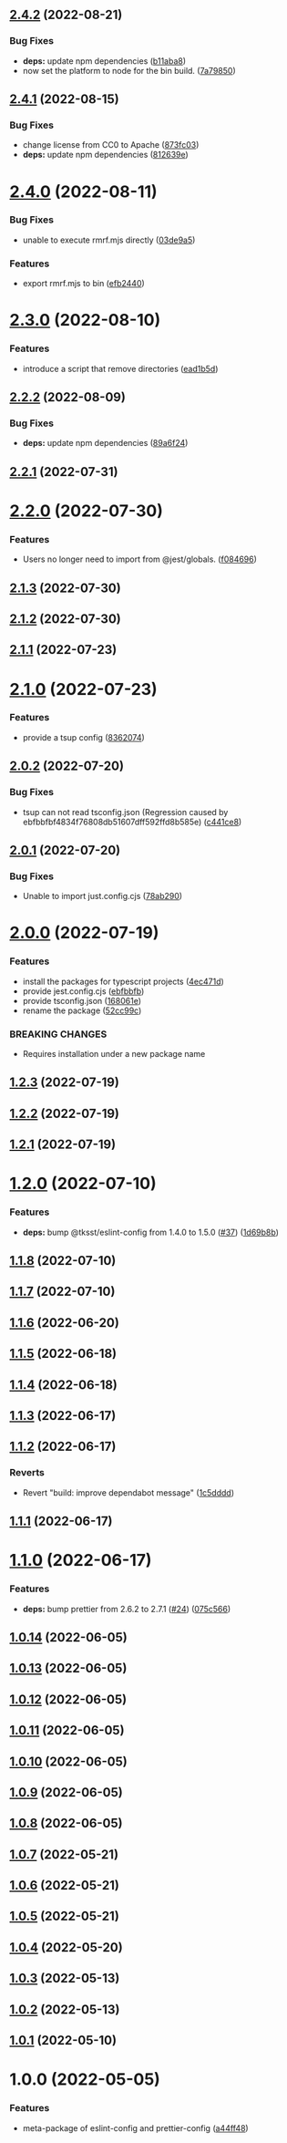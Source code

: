## [2.4.2](https://github.com/tksst/typescript-starter/compare/v2.4.1...v2.4.2) (2022-08-21)


### Bug Fixes

* **deps:** update npm dependencies ([b11aba8](https://github.com/tksst/typescript-starter/commit/b11aba8f0456d147402121ca47fd7c0f81f1adf7))
* now set the platform to node for the bin build. ([7a79850](https://github.com/tksst/typescript-starter/commit/7a7985054ca27a36b3aa3a40f0989b574c8e4079))

## [2.4.1](https://github.com/tksst/typescript-starter/compare/v2.4.0...v2.4.1) (2022-08-15)


### Bug Fixes

* change license from CC0 to Apache ([873fc03](https://github.com/tksst/typescript-starter/commit/873fc03ab132c76533c01c25a71246c205ce5b77))
* **deps:** update npm dependencies ([812639e](https://github.com/tksst/typescript-starter/commit/812639e0e6817f43bff506bdff26800a2838bd55))

# [2.4.0](https://github.com/tksst/typescript-starter/compare/v2.3.0...v2.4.0) (2022-08-11)


### Bug Fixes

* unable to execute rmrf.mjs directly ([03de9a5](https://github.com/tksst/typescript-starter/commit/03de9a5b9260ca9594fe62058f3167a8a7ca9ef9))


### Features

* export rmrf.mjs to bin ([efb2440](https://github.com/tksst/typescript-starter/commit/efb24408149fcb4aa832e9ccc168a54b787cd7df))

# [2.3.0](https://github.com/tksst/typescript-starter/compare/v2.2.2...v2.3.0) (2022-08-10)


### Features

* introduce a script that remove directories ([ead1b5d](https://github.com/tksst/typescript-starter/commit/ead1b5d36c5d0d5fe481ecec14bb442550652f63))

## [2.2.2](https://github.com/tksst/typescript-starter/compare/v2.2.1...v2.2.2) (2022-08-09)


### Bug Fixes

* **deps:** update npm dependencies ([89a6f24](https://github.com/tksst/typescript-starter/commit/89a6f24787a2b50c3df94bb59b7981ddd03e99e8))

## [2.2.1](https://github.com/tksst/typescript-starter/compare/v2.2.0...v2.2.1) (2022-07-31)

# [2.2.0](https://github.com/tksst/typescript-starter/compare/v2.1.3...v2.2.0) (2022-07-30)


### Features

* Users no longer need to import from @jest/globals. ([f084696](https://github.com/tksst/typescript-starter/commit/f084696b6cf6ab7960c885714514875c2e601daf))

## [2.1.3](https://github.com/tksst/typescript-starter/compare/v2.1.2...v2.1.3) (2022-07-30)

## [2.1.2](https://github.com/tksst/typescript-starter/compare/v2.1.1...v2.1.2) (2022-07-30)

## [2.1.1](https://github.com/tksst/typescript-starter/compare/v2.1.0...v2.1.1) (2022-07-23)

# [2.1.0](https://github.com/tksst/typescript-starter/compare/v2.0.2...v2.1.0) (2022-07-23)


### Features

* provide a tsup config ([8362074](https://github.com/tksst/typescript-starter/commit/8362074aaa9540274798f1a7180f6d1887691059))

## [2.0.2](https://github.com/tksst/typescript-starter/compare/v2.0.1...v2.0.2) (2022-07-20)


### Bug Fixes

* tsup can not read tsconfig.json (Regression caused by ebfbbfbf4834f76808db51607dff592ffd8b585e) ([c441ce8](https://github.com/tksst/typescript-starter/commit/c441ce89a60180e80e9968faa0774ac3c56de675))

## [2.0.1](https://github.com/tksst/typescript-starter/compare/v2.0.0...v2.0.1) (2022-07-20)


### Bug Fixes

* Unable to import just.config.cjs ([78ab290](https://github.com/tksst/typescript-starter/commit/78ab290445c116ebf3bde377278cf33a7c5f823b))

# [2.0.0](https://github.com/tksst/typescript-starter/compare/v1.2.3...v2.0.0) (2022-07-19)


### Features

* install the packages for typescript projects ([4ec471d](https://github.com/tksst/typescript-starter/commit/4ec471d1b745780e80687c048c8338265e2767f9))
* provide jest.config.cjs ([ebfbbfb](https://github.com/tksst/typescript-starter/commit/ebfbbfbf4834f76808db51607dff592ffd8b585e))
* provide tsconfig.json ([168061e](https://github.com/tksst/typescript-starter/commit/168061e11ea3a4dc7988806ce3199851453af73b))
* rename the package ([52cc99c](https://github.com/tksst/typescript-starter/commit/52cc99c726b09ee04767ce128701f0552e090671))


### BREAKING CHANGES

* Requires installation under a new package name

## [1.2.3](https://github.com/tksst/eslint-prettier-meta/compare/v1.2.2...v1.2.3) (2022-07-19)

## [1.2.2](https://github.com/tksst/eslint-prettier-meta/compare/v1.2.1...v1.2.2) (2022-07-19)

## [1.2.1](https://github.com/tksst/eslint-prettier-meta/compare/v1.2.0...v1.2.1) (2022-07-19)

# [1.2.0](https://github.com/tksst/eslint-prettier-meta/compare/v1.1.8...v1.2.0) (2022-07-10)


### Features

* **deps:** bump @tksst/eslint-config from 1.4.0 to 1.5.0 ([#37](https://github.com/tksst/eslint-prettier-meta/issues/37)) ([1d69b8b](https://github.com/tksst/eslint-prettier-meta/commit/1d69b8b6d9ea467a3c4f15c3768d47404b8e7c9f))

## [1.1.8](https://github.com/tksst/eslint-prettier-meta/compare/v1.1.7...v1.1.8) (2022-07-10)

## [1.1.7](https://github.com/tksst/eslint-prettier-meta/compare/v1.1.6...v1.1.7) (2022-07-10)

## [1.1.6](https://github.com/tksst/eslint-prettier-meta/compare/v1.1.5...v1.1.6) (2022-06-20)

## [1.1.5](https://github.com/tksst/eslint-prettier-meta/compare/v1.1.4...v1.1.5) (2022-06-18)

## [1.1.4](https://github.com/tksst/eslint-prettier-meta/compare/v1.1.3...v1.1.4) (2022-06-18)

## [1.1.3](https://github.com/tksst/eslint-prettier-meta/compare/v1.1.2...v1.1.3) (2022-06-17)

## [1.1.2](https://github.com/tksst/eslint-prettier-meta/compare/v1.1.1...v1.1.2) (2022-06-17)


### Reverts

* Revert "build: improve dependabot message" ([1c5dddd](https://github.com/tksst/eslint-prettier-meta/commit/1c5ddddd6c8ee933fbf5c0c8291347bbdfe22b0b))

## [1.1.1](https://github.com/tksst/eslint-prettier-meta/compare/v1.1.0...v1.1.1) (2022-06-17)

# [1.1.0](https://github.com/tksst/eslint-prettier-meta/compare/v1.0.14...v1.1.0) (2022-06-17)


### Features

* **deps:** bump prettier from 2.6.2 to 2.7.1 ([#24](https://github.com/tksst/eslint-prettier-meta/issues/24)) ([075c566](https://github.com/tksst/eslint-prettier-meta/commit/075c566590f5197446647b681e2ae019baf1ce64))

## [1.0.14](https://github.com/tksst/eslint-prettier-meta/compare/v1.0.13...v1.0.14) (2022-06-05)

## [1.0.13](https://github.com/tksst/eslint-prettier-meta/compare/v1.0.12...v1.0.13) (2022-06-05)

## [1.0.12](https://github.com/tksst/eslint-prettier-meta/compare/v1.0.11...v1.0.12) (2022-06-05)

## [1.0.11](https://github.com/tksst/eslint-prettier-meta/compare/v1.0.10...v1.0.11) (2022-06-05)

## [1.0.10](https://github.com/tksst/eslint-prettier-meta/compare/v1.0.9...v1.0.10) (2022-06-05)

## [1.0.9](https://github.com/tksst/eslint-prettier-meta/compare/v1.0.8...v1.0.9) (2022-06-05)

## [1.0.8](https://github.com/tksst/eslint-prettier-meta/compare/v1.0.7...v1.0.8) (2022-06-05)

## [1.0.7](https://github.com/tksst/eslint-prettier-meta/compare/v1.0.6...v1.0.7) (2022-05-21)

## [1.0.6](https://github.com/tksst/eslint-prettier-meta/compare/v1.0.5...v1.0.6) (2022-05-21)

## [1.0.5](https://github.com/tksst/eslint-prettier-meta/compare/v1.0.4...v1.0.5) (2022-05-21)

## [1.0.4](https://github.com/tksst/eslint-prettier-meta/compare/v1.0.3...v1.0.4) (2022-05-20)

## [1.0.3](https://github.com/tksst/eslint-prettier-meta/compare/v1.0.2...v1.0.3) (2022-05-13)

## [1.0.2](https://github.com/tksst/eslint-prettier-meta/compare/v1.0.1...v1.0.2) (2022-05-13)

## [1.0.1](https://github.com/tksst/eslint-prettier-meta/compare/v1.0.0...v1.0.1) (2022-05-10)

# 1.0.0 (2022-05-05)


### Features

* meta-package of eslint-config and prettier-config ([a44ff48](https://github.com/tksst/eslint-prettier-meta/commit/a44ff480fc14cc325a1325aa5490bc868d1075a0))
